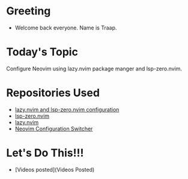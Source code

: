 # Greeting
- Welcome back everyone.  Name is Traap.

# Today's Topic
Configure Neovim using lazy.nvim package manger and lsp-zero.nvim.

# Repositories Used
- [lazy.nvim and lsp-zero.nvim configuration](https://github.com/Traap/lazy.zero)
- [lsp-zero.nvim](https://github.com/VonHeikemen/lsp-zero.nvim)
- [lazy.nvim](https://github.com/folke/lazy.nvim)
- [Neovim Configuration Switcher](https://github.com/Traap/nvims)

# Let's Do This!!!
- [Videos posted](Videos Posted)
